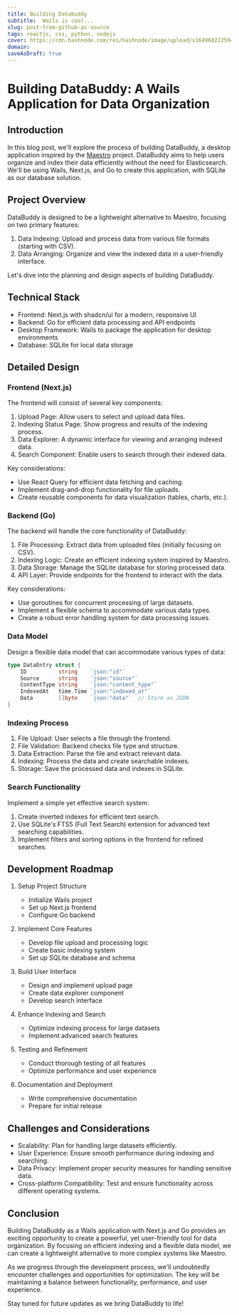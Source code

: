 ```yaml
---
title: Building Databuddy
subtitle:  Wails is cool...
slug: post-from-github-as-source
tags: reactjs, css, python, nodejs
cover: https://cdn.hashnode.com/res/hashnode/image/upload/v1649662225945/7f_c6UxhR.jpg?auto=compress
domain: 
saveAsDraft: true
---
```



# Building DataBuddy: A Wails Application for Data Organization

## Introduction

In this blog post, we'll explore the process of building DataBuddy, a desktop application inspired by the [Maestro](https://github.com/overture-stack/maestro) project. DataBuddy aims to help users organize and index their data efficiently without the need for Elasticsearch. We'll be using Wails, Next.js, and Go to create this application, with SQLite as our database solution.

## Project Overview

DataBuddy is designed to be a lightweight alternative to Maestro, focusing on two primary features:

1. Data Indexing: Upload and process data from various file formats (starting with CSV).
2. Data Arranging: Organize and view the indexed data in a user-friendly interface.

Let's dive into the planning and design aspects of building DataBuddy.

## Technical Stack

- Frontend: Next.js with shadcn/ui for a modern, responsive UI
- Backend: Go for efficient data processing and API endpoints
- Desktop Framework: Wails to package the application for desktop environments
- Database: SQLite for local data storage

## Detailed Design

### Frontend (Next.js)

The frontend will consist of several key components:

1. Upload Page: Allow users to select and upload data files.
2. Indexing Status Page: Show progress and results of the indexing process.
3. Data Explorer: A dynamic interface for viewing and arranging indexed data.
4. Search Component: Enable users to search through their indexed data.

Key considerations:
- Use React Query for efficient data fetching and caching.
- Implement drag-and-drop functionality for file uploads.
- Create reusable components for data visualization (tables, charts, etc.).

### Backend (Go)

The backend will handle the core functionality of DataBuddy:

1. File Processing: Extract data from uploaded files (initially focusing on CSV).
2. Indexing Logic: Create an efficient indexing system inspired by Maestro.
3. Data Storage: Manage the SQLite database for storing processed data.
4. API Layer: Provide endpoints for the frontend to interact with the data.

Key considerations:
- Use goroutines for concurrent processing of large datasets.
- Implement a flexible schema to accommodate various data types.
- Create a robust error handling system for data processing issues.

### Data Model

Design a flexible data model that can accommodate various types of data:

```go
type DataEntry struct {
    ID          string    `json:"id"`
    Source      string    `json:"source"`
    ContentType string    `json:"content_type"`
    IndexedAt   time.Time `json:"indexed_at"`
    Data        []byte    `json:"data"`  // Store as JSON
}
```

### Indexing Process

1. File Upload: User selects a file through the frontend.
2. File Validation: Backend checks file type and structure.
3. Data Extraction: Parse the file and extract relevant data.
4. Indexing: Process the data and create searchable indexes.
5. Storage: Save the processed data and indexes in SQLite.

### Search Functionality

Implement a simple yet effective search system:

1. Create inverted indexes for efficient text search.
2. Use SQLite's FTS5 (Full Text Search) extension for advanced text searching capabilities.
3. Implement filters and sorting options in the frontend for refined searches.

## Development Roadmap

1. Setup Project Structure
   - Initialize Wails project
   - Set up Next.js frontend
   - Configure Go backend

2. Implement Core Features
   - Develop file upload and processing logic
   - Create basic indexing system
   - Set up SQLite database and schema

3. Build User Interface
   - Design and implement upload page
   - Create data explorer component
   - Develop search interface

4. Enhance Indexing and Search
   - Optimize indexing process for large datasets
   - Implement advanced search features

5. Testing and Refinement
   - Conduct thorough testing of all features
   - Optimize performance and user experience

6. Documentation and Deployment
   - Write comprehensive documentation
   - Prepare for initial release

## Challenges and Considerations

- Scalability: Plan for handling large datasets efficiently.
- User Experience: Ensure smooth performance during indexing and searching.
- Data Privacy: Implement proper security measures for handling sensitive data.
- Cross-platform Compatibility: Test and ensure functionality across different operating systems.

## Conclusion

Building DataBuddy as a Wails application with Next.js and Go provides an exciting opportunity to create a powerful, yet user-friendly tool for data organization. By focusing on efficient indexing and a flexible data model, we can create a lightweight alternative to more complex systems like Maestro.

As we progress through the development process, we'll undoubtedly encounter challenges and opportunities for optimization. The key will be maintaining a balance between functionality, performance, and user experience.

Stay tuned for future updates as we bring DataBuddy to life!
